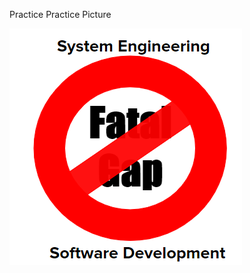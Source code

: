Practice Practice Picture

<img src="./myMediaFolder/media/image1.png" style="width:3.875in;height:3.94792in" />
